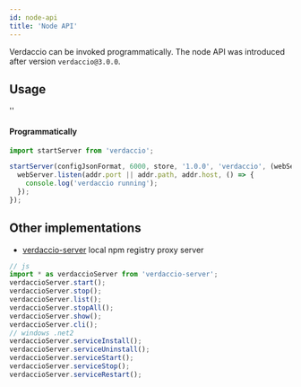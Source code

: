 ```yaml
---
id: node-api
title: 'Node API'
---
```


Verdaccio can be invoked programmatically. The node API was introduced after version `verdaccio@3.0.0`.

## Usage

<div id="codefund">''</div>

#### Programmatically

```js
import startServer from 'verdaccio';

startServer(configJsonFormat, 6000, store, '1.0.0', 'verdaccio', (webServer, addrs, pkgName, pkgVersion) => {
  webServer.listen(addr.port || addr.path, addr.host, () => {
    console.log('verdaccio running');
  });
});
```

## Other implementations

- [verdaccio-server](https://github.com/boringame/verdaccio-server) local npm registry proxy server

```js
// js
import * as verdaccioServer from 'verdaccio-server';
verdaccioServer.start();
verdaccioServer.stop();
verdaccioServer.list();
verdaccioServer.stopAll();
verdaccioServer.show();
verdaccioServer.cli();
// windows .net2
verdaccioServer.serviceInstall();
verdaccioServer.serviceUninstall();
verdaccioServer.serviceStart();
verdaccioServer.serviceStop();
verdaccioServer.serviceRestart();
```
